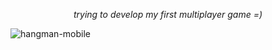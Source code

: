 *<p align="center">trying to develop my first multiplayer game</span> =)</p>*

![hangman-mobile](https://github.com/user-attachments/assets/554e7d6c-6cab-4727-ac1a-c72d0bd9e93e)
